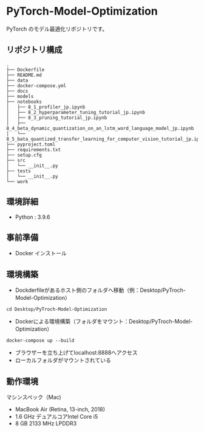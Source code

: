 # PyTorch-Model-Optimization

PyTorch のモデル最適化リポジトリです。

## リポジトリ構成

```
.
├── Dockerfile
├── README.md
├── data
├── docker-compose.yml
├── docs
├── models
├── notebooks
│   ├── 8_1_profiler_jp.ipynb
│   ├── 8_2_hyperparameter_tuning_tutorial_jp.ipynb
│   ├── 8_3_pruning_tutorial_jp.ipynb
│   ├── 8_4_beta_dynamic_quantization_on_an_lstm_word_language_model_jp.ipynb
│   └── 8_5_bata_quantized_transfer_learning_for_computer_vision_tutorial_jp.ipynb
├── pyproject.toml
├── requirements.txt
├── setup.cfg
├── src
│   └── __init__.py
├── tests
│   └── __init__.py
└── work
```

## 環境詳細

- Python : 3.9.6

## 事前準備

- Docker インストール

## 環境構築

- Dockderfileがあるホスト側のフォルダへ移動（例：Desktop/PyTroch-Model-Optimization）

```
cd Desktop/PyTroch-Model-Optimization
```

- Dockerによる環境構築（フォルダをマウント：Desktop/PyTroch-Model-Optimization）

```
docker-compose up --build
```

- ブラウザーを立ち上げてlocalhost:8888へアクセス
- ローカルフォルダがマウントされている

## 動作環境

マシンスペック（Mac)

- MacBook Air (Retina, 13-inch, 2018)
- 1.6 GHz デュアルコアIntel Core i5
- 8 GB 2133 MHz LPDDR3
